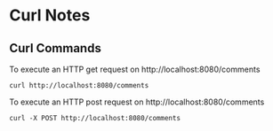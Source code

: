 # Curl Notes

## Curl Commands

To execute an HTTP get request on http://localhost:8080/comments

```Shell
curl http://localhost:8080/comments
```

To execute an HTTP post request on http://localhost:8080/comments

```Shell
curl -X POST http://localhost:8080/comments
```
